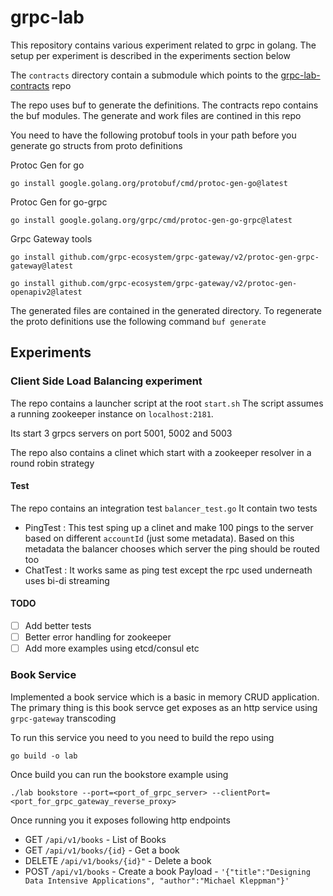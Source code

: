 # grpc-lab

This repository contains various experiment related to grpc in golang. The setup per experiment is described in the experiments section below 

The `contracts` directory contain a submodule which points to the [grpc-lab-contracts](https://www.google.com) repo

The repo uses buf to generate the definitions. The contracts repo contains the buf modules. The generate and work files are contined in this repo

You need to have the following protobuf tools in your path before you generate go structs from proto definitions

Protoc Gen for go

`go install google.golang.org/protobuf/cmd/protoc-gen-go@latest`

Protoc Gen for go-grpc

`go install google.golang.org/grpc/cmd/protoc-gen-go-grpc@latest`

Grpc Gateway tools

`go install github.com/grpc-ecosystem/grpc-gateway/v2/protoc-gen-grpc-gateway@latest`

`go install github.com/grpc-ecosystem/grpc-gateway/v2/protoc-gen-openapiv2@latest`


The generated files are contained in the generated directory. To regenerate the proto definitions use the following command
`buf generate`
## Experiments

### Client Side Load Balancing experiment
The repo contains a launcher script at the root ``start.sh``
The script assumes a running zookeeper instance on ``localhost:2181``. 

Its start 3 grpcs servers on port 5001, 5002 and 5003

The repo also contains a clinet which start with a zookeeper resolver in a round robin strategy

#### Test

The repo contains an integration test ``balancer_test.go`` 
It contain two tests
- PingTest : This test sping up a clinet and make 100 pings to the server based on different `accountId` (just some metadata). Based on this metadata the balancer chooses which server the ping should be routed too
- ChatTest : It works same as ping test except the rpc used underneath uses bi-di streaming

#### TODO
- [ ] Add better tests
- [ ] Better error handling for zookeeper
- [ ] Add more examples using etcd/consul etc

### Book Service
Implemented a book service which is a basic in memory CRUD application. 
The primary thing is this book servce get exposes as an http service using `grpc-gateway` transcoding

To run this service you need to you need to build the repo using

`go build -o lab`

Once build you can run the bookstore example using 

`./lab bookstore --port=<port_of_grpc_server> --clientPort=<port_for_grpc_gateway_reverse_proxy>`

Once running you it exposes following http endpoints

- GET `/api/v1/books` - List of Books
- GET `/api/v1/books/{id}` - Get a book
- DELETE `/api/v1/books/{id}"` - Delete a book
- POST `/api/v1/books` - Create a book Payload - `'{"title":"Designing Data Intensive Applications", "author":"Michael Kleppman"}'`


